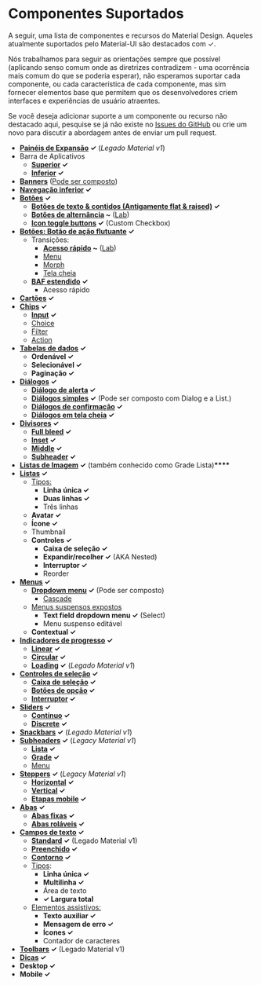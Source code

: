# Componentes Suportados

<p class="description">A seguir, uma lista de componentes e recursos do Material Design. Aqueles atualmente suportados pelo Material-UI são destacados com ✓.</p>

Nós trabalhamos para seguir as orientações sempre que possível (aplicando senso comum onde as diretrizes contradizem - uma ocorrência mais comum do que se poderia esperar), não esperamos suportar cada componente, ou cada característica de cada componente, mas sim fornecer elementos base que permitem que os desenvolvedores criem interfaces e experiências de usuário atraentes.

Se você deseja adicionar suporte a um componente ou recurso não destacado aqui, pesquise se já não existe no [Issues do GitHub](https://github.com/mui/mui/issues) ou crie um novo para discutir a abordagem antes de enviar um pull request.

- **[Painéis de Expansão](https://material.io/archive/guidelines/components/expansion-panels.html) ✓** (_Legado Material v1_)
- Barra de Aplicativos
  - **[Superior](https://material.io/design/components/app-bars-top.html) ✓**
  - **[Inferior](https://material.io/design/components/app-bars-bottom.html) ✓**
- **[Banners](https://material.io/design/components/banners.html)** ([Pode ser composto](https://medium.com/material-ui/introducing-material-ui-design-system-93e921beb8df))
- **[Navegação inferior](https://material.io/design/components/bottom-navigation.html) ✓**
- **[Botões](https://material.io/design/components/buttons.html) ✓**
  - **[Botões de texto & contidos (Antigamente flat & raised)](https://material.io/design/components/buttons.html) ✓**
  - **[Botões de alternância](https://material.io/design/components/buttons.html#buttons-toggle-buttons) ~** ([Lab](/components/about-the-lab/))
  - **[Icon toggle buttons](https://material.io/design/components/buttons.html#toggle-button) ✓** (Custom Checkbox)
- **[Botões: Botão de ação flutuante](https://material.io/design/components/buttons-floating-action-button.html) ✓**
  - Transições:
    - **[Acesso rápido](https://material.io/design/components/buttons-floating-action-button.html#types-of-transitions) ~** ([Lab](/components/about-the-lab/))
    - [Menu](https://material.io/design/components/buttons-floating-action-button.html#types-of-transitions)
    - [Morph](https://material.io/design/components/buttons-floating-action-button.html#types-of-transitions)
    - [Tela cheia](https://material.io/design/components/buttons-floating-action-button.html#types-of-transitions)
  - **[BAF estendido](https://material.io/design/components/buttons-floating-action-button.html#extended-fab) ✓**
    - Acesso rápido
- **[Cartões](https://material.io/design/components/cards.html) ✓**
- **[Chips](https://material.io/design/components/chips.html) ✓**
  - **[Input](https://material.io/design/components/chips.html#input-chips) ✓**
  - [Choice](https://material.io/design/components/chips.html#choice-chips)
  - [Filter](https://material.io/design/components/chips.html#filter-chips)
  - [Action](https://material.io/design/components/chips.html#action-chips)
- **[Tabelas de dados](https://material.io/design/components/data-tables.html) ✓**
  - **Ordenável ✓**
  - **Selecionável ✓**
  - **Paginação ✓**
- **[Diálogos](https://material.io/design/components/dialogs.html) ✓**
  - **[Diálogo de alerta](https://material.io/design/components/dialogs.html#alert-dialog) ✓**
  - **[Diálogos simples](https://material.io/design/components/dialogs.html#simple-dialog) ✓** (Pode ser composto com Dialog e a List.)
  - **[Diálogos de confirmação](https://material.io/design/components/dialogs.html#confirmation-dialog) ✓**
  - **[Diálogos em tela cheia](https://material.io/design/components/dialogs.html#full-screen-dialog) ✓**
- **[Divisores](https://material.io/design/components/dividers.html) ✓**
  - **[Full bleed](https://material.io/design/components/dividers.html#types) ✓**
  - **[Inset](https://material.io/design/components/dividers.html#types) ✓**
  - **[Middle](https://material.io/design/components/dividers.html#types) ✓**
  - **[Subheader](https://material.io/design/components/dividers.html#types) ✓**
- **[Listas de Imagem](https://material.io/design/components/image-lists.html) ✓** (também conhecido como Grade Lista)**\*\*\*\***
- **[Listas](https://material.io/design/components/lists.html) ✓**
  - [Tipos:](https://material.io/design/components/lists.html#types)
    - **Linha única ✓**
    - **Duas linhas ✓**
    - Três linhas
  - **Avatar ✓**
  - **Ícone ✓**
  - Thumbnail
  - **Controles ✓**
    - **Caixa de seleção ✓**
    - **Expandir/recolher ✓** (AKA Nested)
    - **Interruptor ✓**
    - Reorder
- **[Menus](https://material.io/design/components/menus.html) ✓**
  - **[Dropdown menu](https://material.io/design/components/menus.html#dropdown-menu) ✓** (Pode ser composto)
    - [Cascade](https://material.io/design/components/menus.html#dropdown-menu)
  - [Menus suspensos expostos](https://material.io/design/components/menus.html#exposed-dropdown-menu)
    - **Text field dropdown menu ✓** (Select)
    - Menu suspenso editável
  - **Contextual ✓**
- **[Indicadores de progresso](https://material.io/design/components/progress-indicators.html) ✓**
  - **[Linear](https://material.io/design/components/progress-indicators.html#linear-progress-indicators) ✓**
  - **[Circular](https://material.io/design/components/progress-indicators.html#circular-progress-indicators) ✓**
  - **[Loading](https://material.io/archive/guidelines/components/progress-activity.html) ✓** (_Legado Material v1_)
- **[Controles de seleção](https://material.io/design/components/selection-controls.html) ✓**
  - **[Caixa de seleção](https://material.io/design/components/selection-controls.html#checkboxes) ✓**
  - **[Botões de opção](https://material.io/design/components/selection-controls.html#radio-buttons) ✓**
  - **[Interruptor](https://material.io/design/components/selection-controls.html#switches) ✓**
- **[Sliders](https://material.io/design/components/sliders.html) ✓**
  - **[Contínuo](https://material.io/design/components/sliders.html#continuous-slider) ✓**
  - **[Discrete](https://material.io/design/components/sliders.html#discrete-slider) ✓**
- **[Snackbars](https://material.io/design/components/snackbars.html) ✓** (_Legado Material v1_)
- **[Subheaders](https://material.io/archive/guidelines/components/subheaders.html) ✓** (_Legacy Material v1_)
  - **[Lista](https://material.io/archive/guidelines/components/subheaders.html#subheaders-list-subheaders) ✓**
  - **[Grade](https://material.io/archive/guidelines/components/subheaders.html#subheaders-list-subheaders) ✓**
  - [Menu](https://material.io/archive/guidelines/components/subheaders.html#subheaders-list-subheaders)
- **[Steppers](https://material.io/archive/guidelines/components/steppers.html) ✓** (_Legacy Material v1_)
  - **[Horizontal](https://material.io/archive/guidelines/components/steppers.html#steppers-types-of-steppers) ✓**
  - **[Vertical](https://material.io/archive/guidelines/components/steppers.html#steppers-types-of-steppers) ✓**
  - **[Etapas mobile](https://material.io/archive/guidelines/components/steppers.html#steppers-types-of-steps) ✓**
- **[Abas](https://material.io/design/components/tabs.html) ✓**
  - **[Abas fixas](https://material.io/design/components/tabs.html#fixed-tabs) ✓**
  - **[Abas roláveis](https://material.io/design/components/tabs.html#scrollable-tabs) ✓**
- **[Campos de texto](https://material.io/design/components/text-fields.html) ✓**
  - **[Standard](https://material.io/archive/guidelines/components/text-fields.html) ✓** (Legado Material v1)
  - **[Preenchido](https://material.io/design/components/text-fields.html#filled-text-field) ✓**
  - **[Contorno](https://material.io/design/components/text-fields.html#outlined-text-field) ✓**
  - [Tipos](https://material.io/design/components/text-fields.html#input-types):
    - **Linha única ✓**
    - **Multilinha ✓**
    - Área de texto
    - **✓ Largura total**
  - [Elementos assistivos:](https://material.io/design/components/text-fields.html#anatomy)
    - **Texto auxiliar ✓**
    - **Mensagem de erro ✓**
    - **Ícones ✓**
    - Contador de caracteres
- **[Toolbars](https://material.io/archive/guidelines/components/toolbars.html) ✓** (Legado Material v1)
- **[Dicas](https://material.io/design/components/tooltips.html) ✓**
- **Desktop ✓**
- **Mobile ✓**

